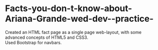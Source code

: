 # Facts-you-don-t-know-about-Ariana-Grande-wed-dev--practice-
Created an HTML fact page as a single page web-layout, with some advanced concepts of HTML5 and CSS3. <br>
Used Bootstrap for navbars. 

